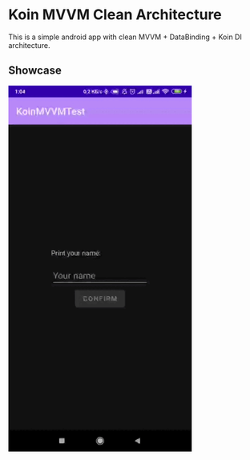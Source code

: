 # Koin MVVM Clean Architecture

This is a simple android app with clean MVVM + DataBinding + Koin DI architecture.

## Showcase

![Showcase](preview.gif)
